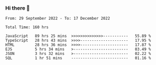### Hi there 👋

<!--START_SECTION:waka-->

```text
From: 29 September 2022 - To: 17 December 2022

Total Time: 160 hrs

JavaScript   89 hrs 25 mins  >>>>>>>>>>>>>>-----------   55.89 %
TypeScript   28 hrs 43 mins  >>>>---------------------   17.95 %
HTML         28 hrs 36 mins  >>>>---------------------   17.87 %
EJS          5 hrs 34 mins   >------------------------   03.49 %
JSON         3 hrs 32 mins   >------------------------   02.22 %
SQL          1 hr 51 mins    -------------------------   01.16 %
```

<!--END_SECTION:waka-->

<!--
**tranhieu1906/tranhieu1906** is a ✨ _special_ ✨ repository because its `README.md` (this file) appears on your GitHub profile.

Here are some ideas to get you started:

- 🔭 I’m currently working on ...
- 🌱 I’m currently learning ...
- 👯 I’m looking to collaborate on ...
- 🤔 I’m looking for help with ...
- 💬 Ask me about ...
- 📫 How to reach me: ...
- 😄 Pronouns: ...
- ⚡ Fun fact: ...
-->
